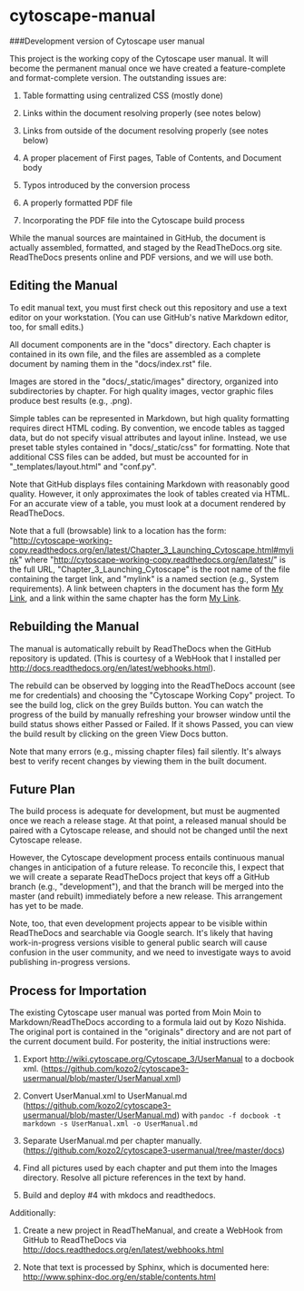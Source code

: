 # cytoscape-manual
###Development version of Cytoscape user manual

This project is the working copy of the Cytoscape user manual. It will become the permanent manual once we have created a feature-complete and format-complete version. The outstanding issues are:

1. Table formatting using centralized CSS (mostly done)

2. Links within the document resolving properly (see notes below)
 
3. Links from outside of the document resolving properly (see notes below)

4. A proper placement of First pages, Table of Contents, and Document body
 
5. Typos introduced by the conversion process

4. A properly formatted PDF file

5. Incorporating the PDF file into the Cytoscape build process

While the manual sources are maintained in GitHub, the document is actually assembled, formatted, and staged by the ReadTheDocs.org site. ReadTheDocs presents online and PDF versions, and we will use both.

## Editing the Manual
To edit manual text, you must first check out this repository and use a text editor on your workstation. (You can use GitHub's native Markdown editor, too, for small edits.)

All document components are in the "docs" directory. Each chapter is contained in its own file, and the files are assembled as a complete document by naming them in the "docs/index.rst" file.

Images are stored in the "docs/_static/images" directory, organized into subdirectories by chapter. For high quality images, vector graphic files produce best results (e.g., .png).

Simple tables can be represented in Markdown, but high quality formatting requires direct HTML coding. By convention, we encode tables as tagged data, but do not specify visual attributes and layout inline. Instead, we use preset table styles contained in "docs/_static/css" for formatting. Note that additional CSS files can be added, but must be accounted for in "_templates/layout.html" and "conf.py".

Note that GitHub displays files containing Markdown with reasonably good quality. However, it only approximates the look of tables created via HTML. For an accurate view of a table, you must look at a document rendered by ReadTheDocs.

Note that a full (browsable) link to a location has the form: "http://cytoscape-working-copy.readthedocs.org/en/latest/Chapter_3_Launching_Cytoscape.html#mylink" where "http://cytoscape-working-copy.readthedocs.org/en/latest/" is the full URL, "Chapter_3_Launching_Cytoscape" is the root name of the file containing the target link, and "mylink" is a named section (e.g., <a name="mylink">System requirements</a>). A link between chapters in the document has the form [My Link](Chapter_3_Launching_Cytoscape.html#mylink), and a link within the same chapter has the form [My Link](#mylink).

## Rebuilding the Manual
The manual is automatically rebuilt by ReadTheDocs when the GitHub repository is updated. (This is courtesy of a WebHook that I installed per http://docs.readthedocs.org/en/latest/webhooks.html). 

The rebuild can be observed by logging into the ReadTheDocs account (see me for credentials) and choosing the "Cytoscape Working Copy" project. To see the build log, click on the grey Builds button. You can watch the progress of the build by manually refreshing your browser window until the build status shows either Passed or Failed. If it shows Passed, you can view the build result by clicking on the green View Docs button. 

Note that many errors (e.g., missing chapter files) fail silently. It's always best to verify recent changes by viewing them in the built document.

## Future Plan
The build process is adequate for development, but must be augmented once we reach a release stage. At that point, a released manual should be paired with a Cytoscape release, and should not be changed until the next Cytoscape release.

However, the Cytoscape development process entails continuous manual changes in anticipation of a future release. To reconcile this, I expect that we will create a separate ReadTheDocs project that keys off a GitHub branch (e.g., "development"), and that the branch will be merged into the master (and rebuilt) immediately before a new release. This arrangement has yet to be made. 

Note, too, that even development projects appear to be visible within ReadTheDocs and searchable via Google search. It's likely that having work-in-progress versions visible to general public search will cause confusion in the user community, and we need to investigate ways to avoid publishing in-progress versions.

## Process for Importation
The existing Cytoscape user manual was ported from Moin Moin to Markdown/ReadTheDocs according to a formula laid out by Kozo Nishida. The original port is contained in the "originals" directory and are not part of the current document build. For posterity, the initial instructions were:

1. Export http://wiki.cytoscape.org/Cytoscape_3/UserManual to a
docbook xml. (https://github.com/kozo2/cytoscape3-usermanual/blob/master/UserManual.xml)

2. Convert UserManual.xml to UserManual.md
(https://github.com/kozo2/cytoscape3-usermanual/blob/master/UserManual.md)
with ```pandoc -f docbook -t markdown -s UserManual.xml -o UserManual.md```

3. Separate UserManual.md per chapter manually.
(https://github.com/kozo2/cytoscape3-usermanual/tree/master/docs)

4. Find all pictures used by each chapter and put them into the Images directory. Resolve all picture references in the text by hand.

5. Build and deploy #4 with mkdocs and readthedocs.
 
Additionally:

1. Create a new project in ReadTheManual, and create a WebHook from GitHub to ReadTheDocs via http://docs.readthedocs.org/en/latest/webhooks.html

1. Note that text is processed by Sphinx, which is documented here: http://www.sphinx-doc.org/en/stable/contents.html
